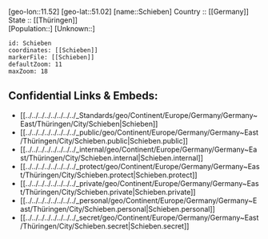 ﻿---
location: [51.02,11.52] 
mapzoom: [7,12] 
mapmarker: city 
type: City
tags:
- geo/City


SpocWebEntityId: 34012
isDeleted: false
confidential: public

---
[geo-lon::11.52] 
[geo-lat::51.02] 
[name::Schieben] 
Country :: [[Germany]]  
State :: [[Thüringen]]  
[Population::] 
[Unknown::] 


```leaflet
id: Schieben
coordinates: [[Schieben]] 
markerFile: [[Schieben]] 
defaultZoom: 11 
maxZoom: 18
```


## Confidential Links & Embeds: 
- [[../../../../../../../../_Standards/geo/Continent/Europe/Germany/Germany~East/Thüringen/City/Schieben|Schieben]] 
- [[../../../../../../../../_public/geo/Continent/Europe/Germany/Germany~East/Thüringen/City/Schieben.public|Schieben.public]] 
- [[../../../../../../../../_internal/geo/Continent/Europe/Germany/Germany~East/Thüringen/City/Schieben.internal|Schieben.internal]] 
- [[../../../../../../../../_protect/geo/Continent/Europe/Germany/Germany~East/Thüringen/City/Schieben.protect|Schieben.protect]] 
- [[../../../../../../../../_private/geo/Continent/Europe/Germany/Germany~East/Thüringen/City/Schieben.private|Schieben.private]] 
- [[../../../../../../../../_personal/geo/Continent/Europe/Germany/Germany~East/Thüringen/City/Schieben.personal|Schieben.personal]] 
- [[../../../../../../../../_secret/geo/Continent/Europe/Germany/Germany~East/Thüringen/City/Schieben.secret|Schieben.secret]] 
